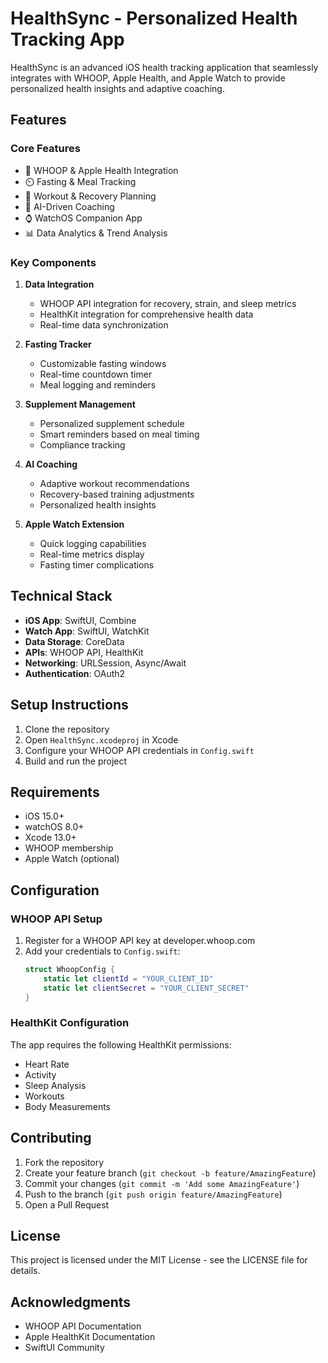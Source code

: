 # HealthSync - Personalized Health Tracking App

HealthSync is an advanced iOS health tracking application that seamlessly integrates with WHOOP, Apple Health, and Apple Watch to provide personalized health insights and adaptive coaching.

## Features

### Core Features
- 🔄 WHOOP & Apple Health Integration
- ⏲️ Fasting & Meal Tracking
- 💪 Workout & Recovery Planning
- 🤖 AI-Driven Coaching
- ⌚ WatchOS Companion App
- 📊 Data Analytics & Trend Analysis

### Key Components
1. **Data Integration**
   - WHOOP API integration for recovery, strain, and sleep metrics
   - HealthKit integration for comprehensive health data
   - Real-time data synchronization

2. **Fasting Tracker**
   - Customizable fasting windows
   - Real-time countdown timer
   - Meal logging and reminders

3. **Supplement Management**
   - Personalized supplement schedule
   - Smart reminders based on meal timing
   - Compliance tracking

4. **AI Coaching**
   - Adaptive workout recommendations
   - Recovery-based training adjustments
   - Personalized health insights

5. **Apple Watch Extension**
   - Quick logging capabilities
   - Real-time metrics display
   - Fasting timer complications

## Technical Stack

- **iOS App**: SwiftUI, Combine
- **Watch App**: SwiftUI, WatchKit
- **Data Storage**: CoreData
- **APIs**: WHOOP API, HealthKit
- **Networking**: URLSession, Async/Await
- **Authentication**: OAuth2

## Setup Instructions

1. Clone the repository
2. Open `HealthSync.xcodeproj` in Xcode
3. Configure your WHOOP API credentials in `Config.swift`
4. Build and run the project

## Requirements

- iOS 15.0+
- watchOS 8.0+
- Xcode 13.0+
- WHOOP membership
- Apple Watch (optional)

## Configuration

### WHOOP API Setup
1. Register for a WHOOP API key at developer.whoop.com
2. Add your credentials to `Config.swift`:
   ```swift
   struct WhoopConfig {
       static let clientId = "YOUR_CLIENT_ID"
       static let clientSecret = "YOUR_CLIENT_SECRET"
   }
   ```

### HealthKit Configuration
The app requires the following HealthKit permissions:
- Heart Rate
- Activity
- Sleep Analysis
- Workouts
- Body Measurements

## Contributing

1. Fork the repository
2. Create your feature branch (`git checkout -b feature/AmazingFeature`)
3. Commit your changes (`git commit -m 'Add some AmazingFeature'`)
4. Push to the branch (`git push origin feature/AmazingFeature`)
5. Open a Pull Request

## License

This project is licensed under the MIT License - see the LICENSE file for details.

## Acknowledgments

- WHOOP API Documentation
- Apple HealthKit Documentation
- SwiftUI Community
